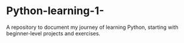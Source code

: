 # Python-learning-1-
A repository to document my journey of learning Python, starting with beginner-level projects and exercises.
